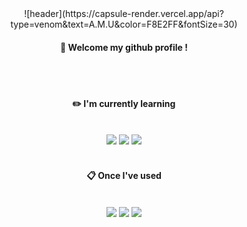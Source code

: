 <div align="center">
![header](https://capsule-render.vercel.app/api?type=venom&text=A.M.U&color=F8E2FF&fontSize=30)


####  :wave: Welcome my github profile !

  
 <br/>
 <br/>

#### :pencil2: I'm currently learning 

  
 <br/>
 
<img src="https://img.shields.io/badge/JAVA-007396?style=for-the-badge&logo=java&logoColor=white">
<img src="https://img.shields.io/badge/MySQL-4479A1?style=for-the-badge&logo=MySQL&logoColor=white">
<img src="https://img.shields.io/badge/Springboot-0000000?style=for-the-badge&logo=springboot&logoColor=white">
 <br/>
 <br/>

  
####  :clipboard: Once I've used
 <br/>
 

<img src="https://img.shields.io/badge/Python-007396?style=for-the-badge&logo=python&logoColor=white">
<img src="https://img.shields.io/badge/C-4479A1?style=for-the-badge&logo=C&logoColor=white">
<img src="https://img.shields.io/badge/github-000000?style=for-the-badge&logo=github&logoColor=white">
 <br/>
 <br/>
</div>
<!--
**Skkuhodomo/Skkuhodomo** is a ✨ _special_ ✨ repository because its `README.md` (this file) appears on your GitHub profile.

